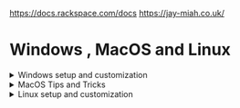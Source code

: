 https://docs.rackspace.com/docs
https://jay-miah.co.uk/

<html>
  <h1>Windows , MacOS and Linux</h1>
<details class="Windows">
    <summary>Windows setup and customization</summary>
    <ol>
        <li><a href="https://github.com/sumit69v/Windows/blob/main/Mac/Troubleshooting%20Slow%20Browser%20Performance%20on%20macOS%20After%20System%20Update.md">Creating a Customized Windows 11 zero touch iso (No Bloatware)</a></li>
        <li>Option 2</li>
        <li>Option 3</li>
    </ol>
</details>

<details class="MacOS">
    <summary>MacOS Tips and Tricks</summary>
    <ul>
        <li>Option 1</li>
        <li>Option 2</li>
        <li>Option 3</li>
    </ul>
</details>

<details class="Linux">
    <summary>Linux setup and customization</summary>
    <ul>
        <li>Option 1</li>
        <li>Option 2</li>
        <li>Option 3</li>
    </ul>
</details>


</html>
